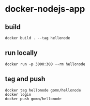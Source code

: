 # docker-nodejs-app

## build
`docker build . --tag hellonode `

## run locally
`docker run -p 3000:300 --rm hellonode  `

## tag and push 
```
docker tag hellonode gomn/hellonode
docker login
docker push gomn/hellonode
```


